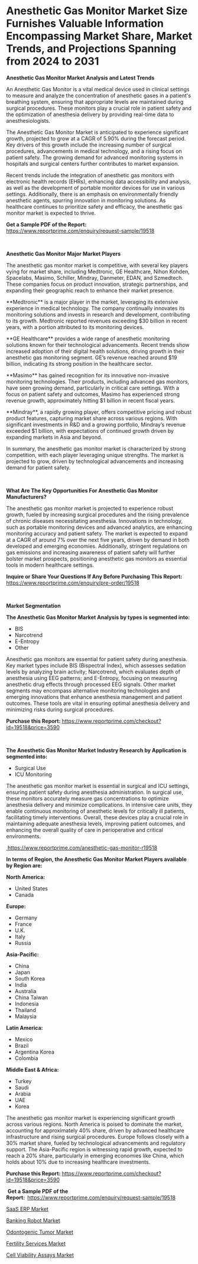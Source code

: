 <p><h1>Anesthetic Gas Monitor Market Size Furnishes Valuable Information Encompassing Market Share, Market Trends, and Projections Spanning from 2024 to 2031</h1></p><p><strong>Anesthetic Gas Monitor Market Analysis and Latest Trends</strong></p>
<p><p>An Anesthetic Gas Monitor is a vital medical device used in clinical settings to measure and analyze the concentration of anesthetic gases in a patient's breathing system, ensuring that appropriate levels are maintained during surgical procedures. These monitors play a crucial role in patient safety and the optimization of anesthesia delivery by providing real-time data to anesthesiologists.</p><p>The Anesthetic Gas Monitor Market is anticipated to experience significant growth, projected to grow at a CAGR of 5.90% during the forecast period. Key drivers of this growth include the increasing number of surgical procedures, advancements in medical technology, and a rising focus on patient safety. The growing demand for advanced monitoring systems in hospitals and surgical centers further contributes to market expansion.</p><p>Recent trends include the integration of anesthetic gas monitors with electronic health records (EHRs), enhancing data accessibility and analysis, as well as the development of portable monitor devices for use in various settings. Additionally, there is an emphasis on environmentally friendly anesthetic agents, spurring innovation in monitoring solutions. As healthcare continues to prioritize safety and efficacy, the anesthetic gas monitor market is expected to thrive.</p></p>
<p><strong>Get a Sample PDF of the Report:&nbsp;</strong> <a href="https://www.reportprime.com/enquiry/request-sample/19518?utm_campaign=103&utm_medium=2&utm_source=Github&utm_content=ia&utm_term=23112024&utm_id=anesthetic-gas-monitor">https://www.reportprime.com/enquiry/request-sample/19518</a></p>
<p>&nbsp;</p>
<p><strong>Anesthetic Gas Monitor Major Market Players</strong></p>
<p><p>The anesthetic gas monitor market is competitive, with several key players vying for market share, including Medtronic, GE Healthcare, Nihon Kohden, Spacelabs, Masimo, Schiller, Mindray, Danmeter, EDAN, and Szmedtech. These companies focus on product innovation, strategic partnerships, and expanding their geographic reach to enhance their market presence.</p><p>**Medtronic** is a major player in the market, leveraging its extensive experience in medical technology. The company continually innovates its monitoring solutions and invests in research and development, contributing to its growth. Medtronic reported revenues exceeding $30 billion in recent years, with a portion attributed to its monitoring devices.</p><p>**GE Healthcare** provides a wide range of anesthetic monitoring solutions known for their technological advancements. Recent trends show increased adoption of their digital health solutions, driving growth in their anesthetic gas monitoring segment. GE’s revenue reached around $19 billion, indicating its strong position in the healthcare sector.</p><p>**Masimo** has gained recognition for its innovative non-invasive monitoring technologies. Their products, including advanced gas monitors, have seen growing demand, particularly in critical care settings. With a focus on patient safety and outcomes, Masimo has experienced strong revenue growth, approximately hitting $1 billion in recent fiscal years.</p><p>**Mindray**, a rapidly growing player, offers competitive pricing and robust product features, capturing market share across various regions. With significant investments in R&D and a growing portfolio, Mindray’s revenue exceeded $1 billion, with expectations of continued growth driven by expanding markets in Asia and beyond.</p><p>In summary, the anesthetic gas monitor market is characterized by strong competition, with each player leveraging unique strengths. The market is projected to grow, driven by technological advancements and increasing demand for patient safety.</p></p>
<p>&nbsp;</p>
<p><strong>What Are The Key Opportunities For Anesthetic Gas Monitor Manufacturers?</strong></p>
<p><p>The anesthetic gas monitor market is projected to experience robust growth, fueled by increasing surgical procedures and the rising prevalence of chronic diseases necessitating anesthesia. Innovations in technology, such as portable monitoring devices and advanced analytics, are enhancing monitoring accuracy and patient safety. The market is expected to expand at a CAGR of around 7% over the next five years, driven by demand in both developed and emerging economies. Additionally, stringent regulations on gas emissions and increasing awareness of patient safety will further bolster market prospects, positioning anesthetic gas monitors as essential tools in modern healthcare settings.</p></p>
<p><strong>Inquire or Share Your Questions If Any Before Purchasing This Report:</strong> <a href="https://www.reportprime.com/enquiry/pre-order/19518?utm_campaign=103&utm_medium=2&utm_source=Github&utm_content=ia&utm_term=23112024&utm_id=anesthetic-gas-monitor">https://www.reportprime.com/enquiry/pre-order/19518</a></p>
<p>&nbsp;</p>
<p><strong>Market Segmentation</strong></p>
<p><strong>The Anesthetic Gas Monitor Market Analysis by types is segmented into:</strong></p>
<p><ul><li>BIS</li><li>Narcotrend</li><li>E-Entropy</li><li>Other</li></ul></p>
<p><p>Anesthetic gas monitors are essential for patient safety during anesthesia. Key market types include BIS (Bispectral Index), which assesses sedation levels by analyzing brain activity; Narcotrend, which evaluates depth of anesthesia using EEG patterns; and E-Entropy, focusing on measuring anesthetic drug effects through processed EEG signals. Other market segments may encompass alternative monitoring technologies and emerging innovations that enhance anesthesia management and patient outcomes. These tools are vital in ensuring optimal anesthesia delivery and minimizing risks during surgical procedures.</p></p>
<p><strong>Purchase this Report:&nbsp;</strong><a href="https://www.reportprime.com/checkout?id=19518&price=3590&utm_campaign=103&utm_medium=2&utm_source=Github&utm_content=ia&utm_term=23112024&utm_id=anesthetic-gas-monitor">https://www.reportprime.com/checkout?id=19518&price=3590</a></p>
<p>&nbsp;</p>
<p><strong>The Anesthetic Gas Monitor Market Industry Research by Application is segmented into:</strong></p>
<p><ul><li>Surgical Use</li><li>ICU Monitoring</li></ul></p>
<p><p>The anesthetic gas monitor market is essential in surgical and ICU settings, ensuring patient safety during anesthesia administration. In surgical use, these monitors accurately measure gas concentrations to optimize anesthesia delivery and minimize complications. In intensive care units, they enable continuous monitoring of anesthetic levels for critically ill patients, facilitating timely interventions. Overall, these devices play a crucial role in maintaining adequate anesthesia levels, improving patient outcomes, and enhancing the overall quality of care in perioperative and critical environments.</p></p>
<p><a href="https://www.reportprime.com/anesthetic-gas-monitor-r19518?utm_campaign=103&utm_medium=2&utm_source=Github&utm_content=ia&utm_term=23112024&utm_id=anesthetic-gas-monitor">&nbsp;https://www.reportprime.com/anesthetic-gas-monitor-r19518</a></p>
<p><strong>In terms of Region, the Anesthetic Gas Monitor Market Players available by Region are:</strong></p>
<p>
    <p> <strong> North America: </strong>
        <ul>
            <li>United States</li>
            <li>Canada</li>
        </ul>
        </p> 
    <p> <strong> Europe: </strong>
        <ul>
            <li>Germany</li>
            <li>France</li>
            <li>U.K.</li>
            <li>Italy</li>
            <li>Russia</li>
        </ul>
        </p> 
    <p> <strong> Asia-Pacific: </strong>
        <ul>
            <li>China</li>
            <li>Japan</li>
            <li>South Korea</li>
            <li>India</li>
            <li>Australia</li>
            <li>China Taiwan</li>
            <li>Indonesia</li>
            <li>Thailand</li>
            <li>Malaysia</li>
        </ul>
        </p> 
    <p> <strong> Latin America: </strong>
        <ul>
            <li>Mexico</li>
            <li>Brazil</li>
            <li>Argentina Korea</li>
            <li>Colombia</li>
        </ul>
        </p> 
    <p> <strong> Middle East & Africa: </strong>
        <ul>
            <li>Turkey</li>
            <li>Saudi</li>
            <li>Arabia</li>
            <li>UAE</li>
            <li>Korea</li>
        </ul>
    </p>
    </p>
<p><p>The anesthetic gas monitor market is experiencing significant growth across various regions. North America is poised to dominate the market, accounting for approximately 40% share, driven by advanced healthcare infrastructure and rising surgical procedures. Europe follows closely with a 30% market share, fueled by technological advancements and regulatory support. The Asia-Pacific region is witnessing rapid growth, expected to reach a 20% share, particularly in emerging economies like China, which holds about 10% due to increasing healthcare investments.</p></p>
<p><strong>Purchase this Report: </strong><a href="https://www.reportprime.com/checkout?id=19518&price=3590&utm_campaign=103&utm_medium=2&utm_source=Github&utm_content=ia&utm_term=23112024&utm_id=anesthetic-gas-monitor">https://www.reportprime.com/checkout?id=19518&price=3590</a></p>
<p>&nbsp;<strong>Get a Sample PDF of the Report:&nbsp;&nbsp;</strong><a href="https://www.reportprime.com/enquiry/request-sample/19518?utm_campaign=103&utm_medium=2&utm_source=Github&utm_content=ia&utm_term=23112024&utm_id=anesthetic-gas-monitor">https://www.reportprime.com/enquiry/request-sample/19518</a></p>
<p><strong></strong></p>
<p><p><a href="https://issuu.com/reportprime-2/docs/saas-erp-market-size-2030.pptx_bc71706d2c69db?utm_campaign=103&utm_medium=2&utm_source=Github&utm_content=ia&utm_term=23112024&utm_id=anesthetic-gas-monitor">SaaS ERP Market</a></p><p><a href="https://issuu.com/reportprime-2/docs/banking-robot-market-size-2030.pptx_7984bed127e0ce?utm_campaign=103&utm_medium=2&utm_source=Github&utm_content=ia&utm_term=23112024&utm_id=anesthetic-gas-monitor">Banking Robot Market</a></p><p><a href="https://www.linkedin.com/pulse/odontogenic-tumor-market-size-share-trends-analysis-report-end-use-mrpnc?utm_campaign=103&utm_medium=2&utm_source=Github&utm_content=ia&utm_term=23112024&utm_id=anesthetic-gas-monitor">Odontogenic Tumor Market</a></p><p><a href="https://www.linkedin.com/pulse/fertility-services-market-research-report-business-insights-atdqc?utm_campaign=103&utm_medium=2&utm_source=Github&utm_content=ia&utm_term=23112024&utm_id=anesthetic-gas-monitor">Fertility Services Market</a></p><p><a href="https://www.linkedin.com/pulse/forecasting-trends-cell-viability-assays-market-sales-revenue-projected-5ncmc?utm_campaign=103&utm_medium=2&utm_source=Github&utm_content=ia&utm_term=23112024&utm_id=anesthetic-gas-monitor">Cell Viability Assays Market</a></p></p>